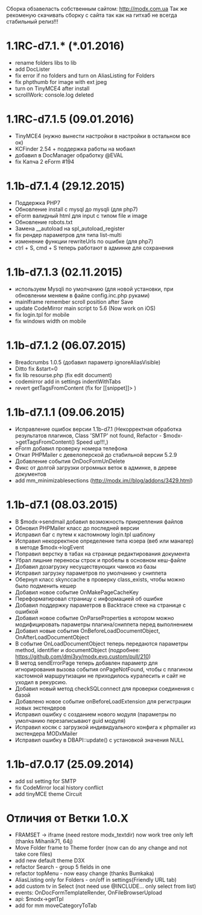 Сборка обзавеласть собственным сайтом: http://modx.com.ua
Так же рекоменую скачивать сборку с сайта так как на гитхаб не всегда стабильный релиз!!!


1.1RC-d7.1.*  (*.01.2016)
=======================================================
- rename folders libs to lib 
- add DocLister 
- fix error if no folders and turn on AliasListing for Folders
- fix phpthumb for image with ext jpeg
- turn on TinyMCE4 after install 
- scrollWork: console.log deleted


1.1RC-d7.1.5  (09.01.2016)
=======================================================
- TinyMCE4 (нужно вынести настройки в настройки в остальном все ок)
- KCFinder 2.54 + поддержка работы на мобаил
- добавил в DocManager обработку @EVAL
- fix Капча 2 eForm #194


1.1b-d7.1.4  (29.12.2015)
=======================================================
- Поддержка PHP7
- Обновление install с mysql до  mysqli (для php7)
- eForm валидный html для  input  с типом file и image 
- Обновление robots.txt
- Замена __autoload на spl_autoload_register
- fix рендер параметров для типа list-multi
- изменение функции rewriteUrls по ошибке (для php7) 
- ctrl + S, cmd + S теперь работают в админке для сохранения 


1.1b-d7.1.3  (02.11.2015)
=======================================================
- используем Mysqli по умолчанию (для новой установки, при обновлении меняем в файле config.inc.php руками)
- mainIframe remember scroll position after Save
- update CodeMirror main script to 5.6 (Now work on iOS)  
- fix login.tpl for mobile
- fix windows width on mobile


1.1b-d7.1.2  (06.07.2015)
=======================================================
- Breadcrumbs 1.0.5 (добавил параметр ignoreAliasVisible)
- Ditto fix &start=0 
- fix lib resourse.php (fix edit document)
- codemirror add in settings indentWithTabs
- revert getTagsFromContent (fix for [[snippet]]> )


1.1b-d7.1.1  (09.06.2015)
=======================================================
- Исправление ошибок версии 1.1b-d7.1 (Некорректная обработка результатов плагинов, Class 'SMTP' not found, Refactor - $modx->getTagsFromContent() Speed up!!!,)
- eForm добавил проверку номера телефона
- Откат PHPMailer с девелоперской до стабильной версии 5.2.9
- Добавление события OnDocFormUnDelete
- Фикс от долгой загрузки огромных веток в админке, в дереве документов
- add mm_minimizablesections (http://modx.im//blog/addons/3429.html)


1.1b-d7.1  (08.03.2015)
=======================================================
- В $modx->sendmail добавил возможность прикрепления файлов
- Обновил PHPMailer класс до последней версии
- Исправил баг с путем к кастомному login.tpl шаблону
- Исправил некорректное определение типа юзера (веб или манагер) в методе $modx->logEvent
- Поправил верстку в табах на странице редактирования документа
- Убрал лишние переносы строк и пробелы в основном кеш-файле
- Добавил дозагрузку несуществующих чанков из базы
- Исправил загрузку параметров по умолчанию у сниппета
- Обернул класс skynccache в проверку class_exists, чтобы можно было подменить кешер
- Добавил новое событие OnMakePageCacheKey
- Переформатировал страницу с информацией об ошибке
- Добавил поддержку параметров в Backtrace стеке на странице с ошибкой
- Добавил новое событие OnParseProperties в котором можно модифицировать параметры плагина/сниппета перед выполнением
- Добавил новые события OnBeforeLoadDocumentObject, OnAfterLoadDocumentObject
- В событие OnLoadDocumentObject теперь передаются параметры method, identifier и documentObject (подробнее: https://github.com/dmi3yy/modx.evo.custom/pull/210)
- В метод sendErrorPage теперь добавлен параметр для игнорирования вызова события onPageNotFound, чтобы с плагином кастомной маршрутизации не приходилось куралесить и сайт не уходил в рекурсию.
- Добавил новый метод checkSQLconnect для проверки соединения с базой
- Добавлено новое событие onBeforeLoadExtension для регистрации новых экстендеров
- Исправил ошибку с созданием нового модуля (параметры по умолчанию перезаписывают guid модуля)
- Исправил косяк с загрузкой индивидуального конфига к phpmailer из экстендера MODxMailer
- Исправил ошибку в DBAPI::update() с установкой значения NULL

1.1b-d7.0.17  (25.09.2014)
=======================================================
- add ssl setting for SMTP
- fix CodeMirror local history conflict
- add tinyMCE theme Circuit


Отличия от Ветки 1.0.X
=======================================================
- FRAMSET -> iframe (need restore modx_textdir) now work tree only left (thanks Mihanik71, 64j)
- Move Folder frame to Theme forder (now can do any change and not take core files)
- add new default theme D3X
- refactor Search - group 5 fields in one
- refactor topMenu - now easy change (thanks Bumkaka)
- AliasListing only for Folders - on/off in settings(Friendly URL tab)
- add custom tv in Select (not need use @INCLUDE... only select from list)
- events: OnDocFormTemplateRender, OnFileBrowserUpload
- api: $modx->getTpl
- add for mm moveCategoryToTab